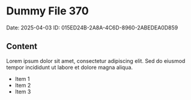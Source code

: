 # Dummy File 370

Date: 2025-04-03
ID: 015ED24B-2A8A-4C6D-8960-2ABEDEA0D859

## Content

Lorem ipsum dolor sit amet, consectetur adipiscing elit.
Sed do eiusmod tempor incididunt ut labore et dolore magna aliqua.

* Item 1
* Item 2
* Item 3
